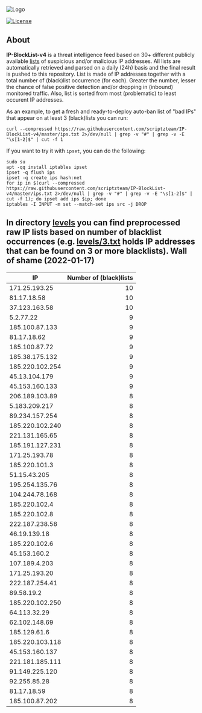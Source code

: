 ![Logo](https://i.imgur.com/PyKLAe7.png)

[![License](https://img.shields.io/badge/license-The_Unlicense-red.svg)](https://unlicense.org/)

About
----

**IP-BlockList-v4** is a threat intelligence feed based on 30+ different publicly available [lists](https://github.com/stamparm/maltrail) of suspicious and/or malicious IP addresses. All lists are automatically retrieved and parsed on a daily (24h) basis and the final result is pushed to this repository. List is made of IP addresses together with a total number of (black)list occurrence (for each). Greater the number, lesser the chance of false positive detection and/or dropping in (inbound) monitored traffic. Also, list is sorted from most (problematic) to least occurent IP addresses.

As an example, to get a fresh and ready-to-deploy auto-ban list of "bad IPs" that appear on at least 3 (black)lists you can run:

```
curl --compressed https://raw.githubusercontent.com/scriptzteam/IP-BlockList-v4/master/ips.txt 2>/dev/null | grep -v "#" | grep -v -E "\s[1-2]$" | cut -f 1
```

If you want to try it with `ipset`, you can do the following:

```
sudo su
apt -qq install iptables ipset
ipset -q flush ips
ipset -q create ips hash:net
for ip in $(curl --compressed https://raw.githubusercontent.com/scriptzteam/IP-BlockList-v4/master/ips.txt 2>/dev/null | grep -v "#" | grep -v -E "\s[1-2]$" | cut -f 1); do ipset add ips $ip; done
iptables -I INPUT -m set --match-set ips src -j DROP
```

In directory [levels](levels) you can find preprocessed raw IP lists based on number of blacklist occurrences (e.g. [levels/3.txt](levels/3.txt) holds IP addresses that can be found on 3 or more blacklists).
Wall of shame (2022-01-17)
----

|IP|Number of (black)lists|
|---|--:|
171.25.193.25|10
81.17.18.58|10
37.123.163.58|10
5.2.77.22|9
185.100.87.133|9
81.17.18.62|9
185.100.87.72|9
185.38.175.132|9
185.220.102.254|9
45.13.104.179|9
45.153.160.133|9
206.189.103.89|8
5.183.209.217|8
89.234.157.254|8
185.220.102.240|8
221.131.165.65|8
185.191.127.231|8
171.25.193.78|8
185.220.101.3|8
51.15.43.205|8
195.254.135.76|8
104.244.78.168|8
185.220.102.4|8
185.220.102.8|8
222.187.238.58|8
46.19.139.18|8
185.220.102.6|8
45.153.160.2|8
107.189.4.203|8
171.25.193.20|8
222.187.254.41|8
89.58.19.2|8
185.220.102.250|8
64.113.32.29|8
62.102.148.69|8
185.129.61.6|8
185.220.103.118|8
45.153.160.137|8
221.181.185.111|8
91.149.225.120|8
92.255.85.28|8
81.17.18.59|8
185.100.87.202|8
